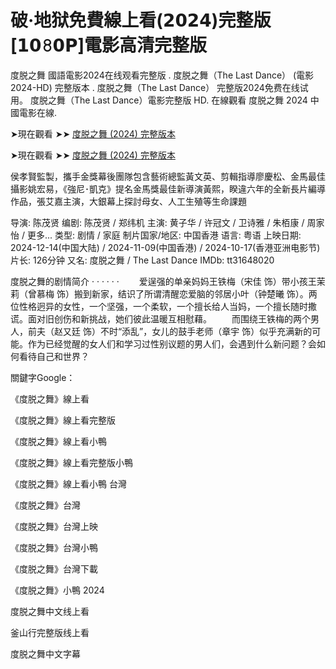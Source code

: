 <h1>破·地狱免費線上看(𝟮𝟬𝟮𝟰)完整版[𝟭𝟬𝟾𝟬𝗣]電影高清完整版</h1>
度脱之舞 國語電影2024在线观看完整版 . 度脱之舞（The Last Dance） (電影2024-HD) 完整版本 . 度脱之舞（The Last Dance） 完整版2024免费在线试用。 度脱之舞（The Last Dance）電影完整版 HD. 在線觀看 度脱之舞 2024 中國電影在線.


➤現在觀看 ➤➤ [度脱之舞 (2024) 完整版本](https://github.com/apps/fullhd-2024)


➤現在觀看 ➤➤ [度脱之舞 (2024) 完整版本](https://github.com/apps/fullhd-2024)


侯孝賢監製，攜手金獎幕後團隊包含藝術總監黃文英、剪輯指導廖慶松、金馬最佳攝影姚宏易，《強尼･凱克》提名金馬獎最佳新導演黃熙，睽違六年的全新長片編導作品，張艾嘉主演，大銀幕上探討母女、人工生殖等生命課題

导演: 陈茂贤 编剧: 陈茂贤 / 郑纬机 主演: 黄子华 / 许冠文 / 卫诗雅 / 朱栢康 / 周家怡 / 更多... 类型: 剧情 / 家庭 制片国家/地区: 中国香港 语言: 粤语 上映日期: 2024-12-14(中国大陆) / 2024-11-09(中国香港) / 2024-10-17(香港亚洲电影节) 片长: 126分钟 又名: 度脱之舞 / The Last Dance IMDb: tt31648020

度脱之舞的剧情简介 · · · · · · 　　爱逞强的单亲妈妈王铁梅（宋佳 饰）带小孩王茉莉（曾慕梅 饰）搬到新家，结识了所谓清醒恋爱脑的邻居小叶（钟楚曦 饰）。两位性格迥异的女性，一个坚强，一个柔软，一个擅长给人当妈，一个擅长随时撒谎。面对旧创伤和新挑战，她们彼此温暖互相慰藉。 　　而围绕王铁梅的两个男人，前夫（赵又廷 饰）不时“添乱”，女儿的鼓手老师（章宇 饰）似乎充满新的可能。作为已经觉醒的女人们和学习过性别议题的男人们，会遇到什么新问题？会如何看待自己和世界？

關鍵字Google：

《度脱之舞》線上看

《度脱之舞》線上看完整版

《度脱之舞》線上看小鴨

《度脱之舞》線上看完整版小鴨

《度脱之舞》線上看小鴨 台灣

《度脱之舞》台灣

《度脱之舞》台灣上映

《度脱之舞》台灣小鴨

《度脱之舞》台灣下載

《度脱之舞》小鴨 2024

度脱之舞中文线上看

釜山行完整版线上看

度脱之舞中文字幕
